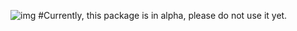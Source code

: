 ![img](https://raw.githubusercontent.com/Consoli0/dis.code/master/banner.png)
#Currently, this package is in alpha, please do not use it yet.